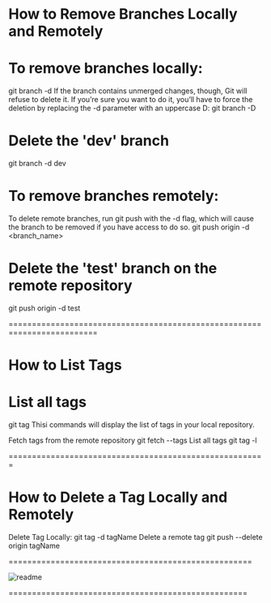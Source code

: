 # How to Remove Branches Locally and Remotely

# To remove branches locally:

git branch -d <branch-name>
If the branch contains unmerged changes, though, Git will refuse to delete it. 
If you’re sure you want to do it, you’ll have to force the deletion by replacing the -d parameter with an uppercase D:
git branch -D <branch-name>

# Delete the 'dev' branch
git branch -d dev


# To remove branches remotely:

To delete remote branches, run git push with the -d flag, which will cause the branch to be removed if you have access to do so.
git push origin -d <branch_name>

# Delete the 'test' branch on the remote repository
git push origin -d test

=========================================================================
# How to List Tags
# List all tags
git tag
Thisi commands will display the list of tags in your local repository.

Fetch tags from the remote repository
git fetch --tags
List all tags
git tag -l

=======================================================
# How to Delete a Tag Locally and Remotely
Delete Tag Locally:
git tag -d tagName
Delete a remote tag
git push --delete origin tagName

====================================================


![readme](https://github.com/maghfra/day02_task01/assets/156420828/b62dc712-e6f0-41e9-a639-ad0eef2c7e73)

===================================================


